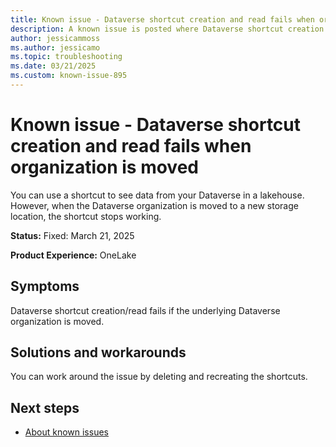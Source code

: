 ```yaml
---
title: Known issue - Dataverse shortcut creation and read fails when organization is moved
description: A known issue is posted where Dataverse shortcut creation and read fails when organization is moved.
author: jessicammoss
ms.author: jessicamo
ms.topic: troubleshooting  
ms.date: 03/21/2025
ms.custom: known-issue-895
---
```


# Known issue - Dataverse shortcut creation and read fails when organization is moved

You can use a shortcut to see data from your Dataverse in a lakehouse. However, when the Dataverse organization is moved to a new storage location, the shortcut stops working.

**Status:** Fixed: March 21, 2025

**Product Experience:** OneLake

## Symptoms

Dataverse shortcut creation/read fails if the underlying Dataverse organization is moved.

## Solutions and workarounds

You can work around the issue by deleting and recreating the shortcuts.

## Next steps

- [About known issues](https://support.fabric.microsoft.com/known-issues)
